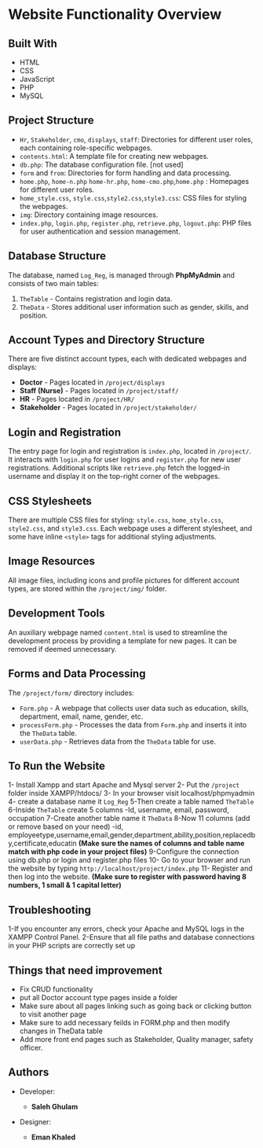 # Website Functionality Overview

## Built With
- HTML
- CSS
- JavaScript
- PHP
- MySQL

## Project Structure
- `Hr`, `Stakeholder`, `cmo`, `displays`, `staff`: Directories for different user roles, each containing role-specific webpages.
- `contents.html`: A template file for creating new webpages.
- `db.php`: The database configuration file. [not used]
- `form` and `from`: Directories for form handling and data processing.
- `home.php`, `home-n.php` `home-hr.php`, `home-cmo.php`,`home.php` : Homepages for different user roles.
- `home_style.css`, `style.css`,`style2.css`,`style3.css`: CSS files for styling the webpages.
- `img`: Directory containing image resources.
- `index.php`, `login.php`, `register.php`, `retrieve.php`, `logout.php`: PHP files for user authentication and session management.

## Database Structure
The database, named `Log_Reg`, is managed through **PhpMyAdmin** and consists of two main tables:
1. `TheTable` - Contains registration and login data.
2. `TheData` - Stores additional user information such as gender, skills, and position.

## Account Types and Directory Structure
There are five distinct account types, each with dedicated webpages and displays:
- **Doctor** - Pages located in `/project/displays`
- **Staff (Nurse)** - Pages located in `/project/staff/`
- **HR** - Pages located in `/project/HR/`
- **Stakeholder** - Pages located in `/project/stakeholder/`

## Login and Registration
The entry page for login and registration is `index.php`, located in `/project/`. It interacts with `login.php` for user logins and `register.php` for new user registrations. Additional scripts like `retrieve.php` fetch the logged-in username and display it on the top-right corner of the webpages.

## CSS Stylesheets
There are multiple CSS files for styling: `style.css`, `home_style.css`, `style2.css`, and `style3.css`. Each webpage uses a different stylesheet, and some have inline `<style>` tags for additional styling adjustments.

## Image Resources
All image files, including icons and profile pictures for different account types, are stored within the `/project/img/` folder.

## Development Tools
An auxiliary webpage named `content.html` is used to streamline the development process by providing a template for new pages. It can be removed if deemed unnecessary.

## Forms and Data Processing
The `/project/form/` directory includes:
- `Form.php` - A webpage that collects user data such as education, skills, department, email, name, gender, etc.
- `processForm.php` - Processes the data from `Form.php` and inserts it into the `TheData` table.
- `userData.php` - Retrieves data from the `TheData` table for use.


## To Run the Website
1- Install Xampp and start Apache and Mysql server
2- Put the `/project` folder inside XAMPP/htdocs/
3- In your browser visit localhost/phpmyadmin
4- create a database name it `Log_Reg`
5-Then create a table named `TheTable`
6-Inside `TheTable` create 5 columns
    -Id, username, email, password, occupation
7-Create another table name it `TheData`
8-Now 11 columns (add or remove based on your need)
    -id, employeetype,username,email,gender,department,ability,position,replacedby,certificate,educatin
**(Make sure the names of columns and table name match with php code in your project files)**
9-Configure the connection using db.php or login and register.php files
10- Go to your browser and run the website by typing `http://localhost/project/index.php`
11- Register and then log into the website. 
**(Make sure to register with password having 8 numbers, 1 small & 1 capital letter)**

## Troubleshooting
1-If you encounter any errors, check your Apache and MySQL logs in the XAMPP Control Panel.
2-Ensure that all file paths and database connections in your PHP scripts are correctly set up

## Things that need improvement
- Fix CRUD functionality
- put all Doctor account type pages inside a folder 
- Make sure about all pages linking such as going back or clicking button to visit another page
- Make sure to add necessary feilds in FORM.php and then modify changes in TheData table
- Add more front end pages such as Stakeholder, Quality manager, safety officer.



## Authors
- Developer:
    - **Saleh Ghulam**
    
- Designer:
    - **Eman Khaled**

